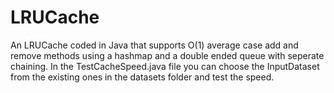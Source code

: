# LRUCache
An LRUCache coded in Java that supports O(1) average case add and remove methods using a hashmap and a double ended queue with seperate chaining.
In the TestCacheSpeed.java file you can choose the InputDataset from the existing ones in the datasets folder and test the speed.

